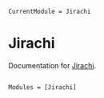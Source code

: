 ```@meta
CurrentModule = Jirachi
```

# Jirachi

Documentation for [Jirachi](https://github.com/wssuzb/Jirachi.jl).

```@index
```

```@autodocs
Modules = [Jirachi]
```
